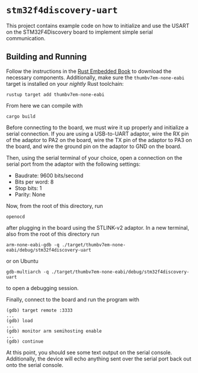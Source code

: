 # `stm32f4discovery-uart`

This project contains example code on how to initialize and use the USART on the STM32F4Discovery board to implement simple serial communication.

## Building and Running
Follow the instructions in the [Rust Embedded Book](https://docs.rust-embedded.org/book/intro/install/linux.html) to download the necessary components. Additionally, make sure the `thumbv7em-none-eabi` target is installed on your *nightly* Rust toolchain:

```
rustup target add thumbv7em-none-eabi
```

From here we can compile with 

```
cargo build
```

Before connecting to the board, we must wire it up properly and initialize a serial connection. If you are using a USB-to-UART adaptor, wire the RX pin of the adaptor to PA2 on the board, wire the TX pin of the adaptor to PA3 on the board, and wire the ground pin on the adaptor to GND on the board.

Then, using the serial terminal of your choice, open a connection on the serial port from the adaptor with the following settings:
- Baudrate: 9600 bits/second
- Bits per word: 8
- Stop bits: 1
- Parity: None

Now, from the root of this directory, run

```
openocd
```
after plugging in the board using the STLINK-v2 adaptor. In a new terminal, also from the root of this directory run 
```
arm-none-eabi-gdb -q ./target/thumbv7em-none-eabi/debug/stm32f4discovery-uart
``` 
or on Ubuntu
```
gdb-multiarch -q ./target/thumbv7em-none-eabi/debug/stm32f4discovery-uart
```
to open a debugging session. 

Finally, connect to the board and run the program with
```
(gdb) target remote :3333
...
(gdb) load
...
(gdb) monitor arm semihosting enable
...
(gdb) continue
```

At this point, you should see some text output on the serial console. Additionally, the device will echo anything sent over the serial port back out onto the serial console.
